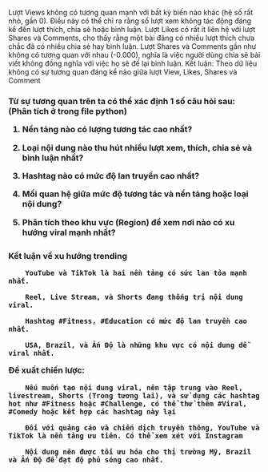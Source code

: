 Lượt Views không có tương quan mạnh với bất kỳ biến nào khác (hệ số rất nhỏ, gần 0). Điều này có thể chỉ ra rằng số lượt xem không tác động đáng kể đến lượt thích, chia sẻ hoặc bình luận.
Lượt Likes có rất ít liên hệ với lượt Shares và Comments, cho thấy rằng một bài đăng có nhiều lượt thích chưa chắc đã có nhiều chia sẻ hay bình luận.
Lượt Shares và Comments gần như không có tương quan với nhau (-0.000), nghĩa là việc người dùng chia sẻ bài viết không đồng nghĩa với việc họ sẽ để lại bình luận.
Kết luận: Theo dữ liệu không có sự tương quan đáng kể nào giữa lượt View, Likes, Shares và Comment

<H3>
Từ sự tương quan trên ta có thể xác định 1 số câu hỏi sau: (Phân tích ở trong file python)

  1. Nền tảng nào có lượng tương tác cao nhất?

  2. Loại nội dung nào thu hút nhiều lượt xem, thích, chia sẻ và bình luận nhất?

  3. Hashtag nào có mức độ lan truyền cao nhất?

  4. Mối quan hệ giữa mức độ tương tác và nền tảng hoặc loại nội dung?

  5. Phân tích theo khu vực (Region) để xem nơi nào có xu hướng viral mạnh nhất? <H3>

Kết luận về xu hướng trending

        YouTube và TikTok là hai nền tảng có sức lan tỏa mạnh nhất.

        Reel, Live Stream, và Shorts đang thống trị nội dung viral.

        Hashtag #Fitness, #Education có mức độ lan truyền cao nhất.

        USA, Brazil, và Ấn Độ là những khu vực có nội dung dễ viral nhất.

Đề xuất chiến lược:
    
        Nếu muốn tạo nội dung viral, nên tập trung vào Reel, livestream, Shorts (Trong tương lai), và sử dụng các hashtag hot như #Fitness hoặc #Challenge, có thể thử thêm #Viral,  #Comedy hoặc kết hợp các hashtag này lại
        
        Đối với quảng cáo và chiến dịch truyền thông, YouTube và TikTok là nền tảng ưu tiên. Có thể xem xét với Instagram
        
        Nội dung nên được tối ưu hóa cho thị trường Mỹ, Brazil và Ấn Độ để đạt độ phủ sóng cao nhất.
